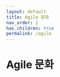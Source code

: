 ```yaml
---
layout: default
title: Agile 문화
nav_order: 1
has_children: true
permalink: /agile
---
```


# Agile 문화
